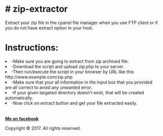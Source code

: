 <h1># zip-extractor</h1>
Extract your zip file in the cpanel file manager when you use FTP client or if you do not have extract option in your host.
<h1>Instructions:</h1>
<li>
-Make sure you are going to extract from zip archived file.
</li>
<li>
-Download the script and upload zip.php to your server.
</li>
<li>
-Then run/execute the script in your browser by URL like this http://www.example.com/zip.php
</li>
<li>
-Make sure that your all information in the input box that you provided are all correct to avoid any unwanted error.
</li>
<li>
-If your given targeted directory doesn't exist, that will be created automatically.
</li>
<li>
-Now click on extract button and get your file extracted easily.
</li>
</br>
</br>
<b><a href="http://www.facebook.com/ksthannan/">Me on facebook</a></b>
<p>Copyright &copy; 2017. All rights reserved.</p>
